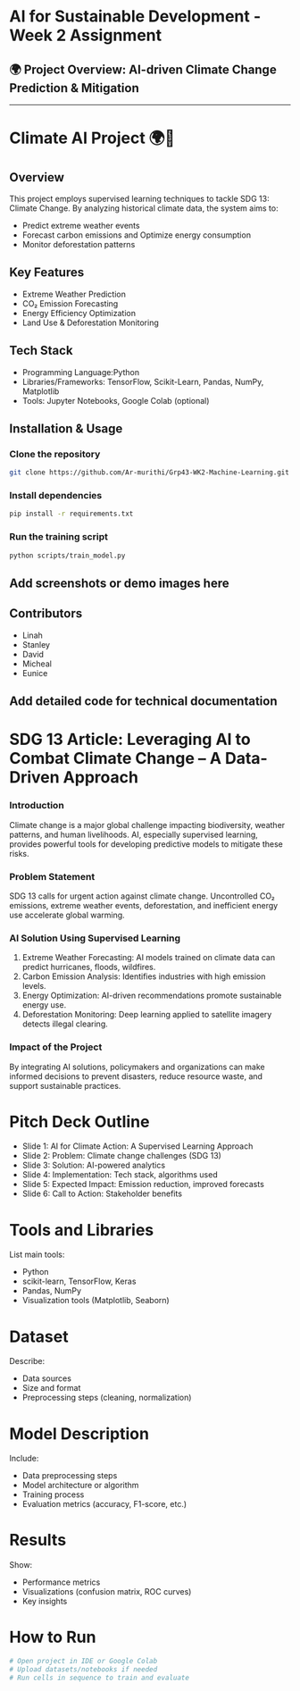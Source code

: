 # AI for Sustainable Development - Week 2 Assignment

## 🌍 Project Overview: AI-driven Climate Change Prediction & Mitigation

---

# Climate AI Project 🌍🔬

## Overview
This project employs supervised learning techniques to tackle SDG 13: Climate Change. By analyzing historical climate data, the system aims to:
- Predict extreme weather events
- Forecast carbon emissions and Optimize energy consumption
- Monitor deforestation patterns

## Key Features
- Extreme Weather Prediction 
- CO₂ Emission Forecasting  
- Energy Efficiency Optimization
- Land Use & Deforestation Monitoring 

## Tech Stack
- Programming Language:Python  
- Libraries/Frameworks: TensorFlow, Scikit-Learn, Pandas, NumPy, Matplotlib  
- Tools: Jupyter Notebooks, Google Colab (optional)  


## Installation & Usage

### Clone the repository
```bash
git clone https://github.com/Ar-murithi/Grp43-WK2-Machine-Learning.git
```

### Install dependencies
```bash
pip install -r requirements.txt
```

### Run the training script
```bash
python scripts/train_model.py
```
## Add screenshots or demo images here


## Contributors
- Linah 
- Stanley
- David 
- Micheal
- Eunice


## Add detailed code for technical documentation

# SDG 13 Article: Leveraging AI to Combat Climate Change – A Data-Driven Approach

### Introduction
Climate change is a major global challenge impacting biodiversity, weather patterns, and human livelihoods. AI, especially supervised learning, provides powerful tools for developing predictive models to mitigate these risks.

### Problem Statement 
SDG 13 calls for urgent action against climate change. Uncontrolled CO₂ emissions, extreme weather events, deforestation, and inefficient energy use accelerate global warming.

### AI Solution Using Supervised Learning 
1. Extreme Weather Forecasting: AI models trained on climate data can predict hurricanes, floods, wildfires.  
2. Carbon Emission Analysis: Identifies industries with high emission levels.  
3. Energy Optimization: AI-driven recommendations promote sustainable energy use.  
4. Deforestation Monitoring: Deep learning applied to satellite imagery detects illegal clearing.

### Impact of the Project  
By integrating AI solutions, policymakers and organizations can make informed decisions to prevent disasters, reduce resource waste, and support sustainable practices.

# Pitch Deck Outline

- Slide 1: AI for Climate Action: A Supervised Learning Approach
- Slide 2: Problem: Climate change challenges (SDG 13)  
- Slide 3: Solution: AI-powered analytics  
- Slide 4: Implementation: Tech stack, algorithms used  
- Slide 5: Expected Impact: Emission reduction, improved forecasts  
- Slide 6: Call to Action: Stakeholder benefits

# Tools and Libraries
List main tools:
- Python  
- scikit-learn, TensorFlow, Keras  
- Pandas, NumPy  
- Visualization tools (Matplotlib, Seaborn)  

# Dataset
Describe:
- Data sources  
- Size and format  
- Preprocessing steps (cleaning, normalization) 

# Model Description
Include:
- Data preprocessing steps  
- Model architecture or algorithm  
- Training process  
- Evaluation metrics (accuracy, F1-score, etc.)

# Results
Show:
- Performance metrics  
- Visualizations (confusion matrix, ROC curves)  
- Key insights  

# How to Run
```bash
# Open project in IDE or Google Colab
# Upload datasets/notebooks if needed
# Run cells in sequence to train and evaluate
```
